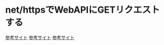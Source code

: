 # net/httpsでWebAPIにGETリクエストする

[参考サイト](https://qiita.com/seisonshi/items/c23c0154c45ccbfa9999)
[参考サイト](https://qiita.com/uchiko/items/9e4ce392e9f9d5d2ddb8)
[参考サイト](http://jumtech.hatenablog.jp/entry/2016/08/20/140720)
